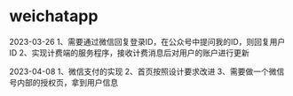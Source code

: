 # weichatapp

2023-03-26
1、需要通过微信回复登录ID，在公众号中提问我的ID，则回复用户ID
2、实现计费端的服务程序，接收计费消息后对用户的账户进行更新

2023-04-08
1、微信支付的实现
2、首页按照设计要求改进
3、需要做一个微信号内部的授权页，拿到用户信息
 
